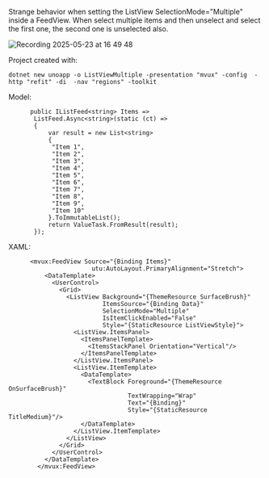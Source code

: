 
Strange behavior when setting the ListView SelectionMode="Multiple" inside a FeedView.
When select multiple items and then unselect and select the first one, the second one is unselected also.

![Recording 2025-05-23 at 16 49 48](https://github.com/user-attachments/assets/4133f8c3-4a16-4d7a-b83a-30742ca967c9)


Project created with:
```
dotnet new unoapp -o ListViewMultiple -presentation "mvux" -config  -http "refit" -di  -nav "regions" -toolkit 
```
Model:
```
      public IListFeed<string> Items =>
       ListFeed.Async<string>(static (ct) =>
       {
           var result = new List<string>
           {
            "Item 1",
            "Item 2",
            "Item 3",
            "Item 4",
            "Item 5",
            "Item 6",
            "Item 7",
            "Item 8",
            "Item 9",
            "Item 10"
           }.ToImmutableList();
           return ValueTask.FromResult(result);
       });
```
XAML:
```
      <mvux:FeedView Source="{Binding Items}"
                       utu:AutoLayout.PrimaryAlignment="Stretch">
          <DataTemplate>
            <UserControl>
              <Grid>
                <ListView Background="{ThemeResource SurfaceBrush}"
                          ItemsSource="{Binding Data}"
                          SelectionMode="Multiple"
                          IsItemClickEnabled="False"
                          Style="{StaticResource ListViewStyle}">
                  <ListView.ItemsPanel>
                    <ItemsPanelTemplate>
                      <ItemsStackPanel Orientation="Vertical"/>
                    </ItemsPanelTemplate>
                  </ListView.ItemsPanel>
                  <ListView.ItemTemplate>
                    <DataTemplate>
                      <TextBlock Foreground="{ThemeResource OnSurfaceBrush}"
                                 TextWrapping="Wrap"
                                 Text="{Binding}"
                                 Style="{StaticResource TitleMedium}"/>
                    </DataTemplate>
                  </ListView.ItemTemplate>
                </ListView>
              </Grid>
            </UserControl>
          </DataTemplate>
        </mvux:FeedView>
```
